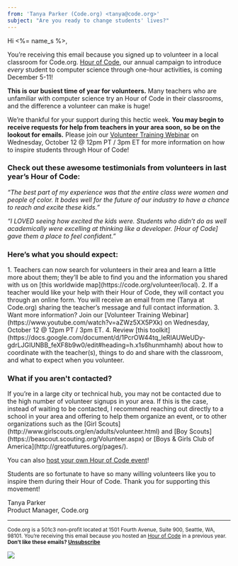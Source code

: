 ```yaml
---
from: 'Tanya Parker (Code.org) <tanya@code.org>'
subject: "Are you ready to change students' lives?"
---
```

Hi <%= name_s %>,


You’re receiving this email because you signed up to volunteer in a local classroom for Code.org. [Hour of Code](https://hourofcode.com), our annual campaign to introduce <em>every</em> student to computer science through one-hour activities, is coming December 5-11! 

**This is our busiest time of year for volunteers.** Many teachers who are unfamiliar with computer science try an Hour of Code in their classrooms, and the difference a volunteer can make is huge! 

We’re thankful for your support during this hectic week. **You may begin to receive requests for help from teachers in your area soon, so be on the lookout for emails.** Please join our [Volunteer Training Webinar](https://www.youtube.com/watch?v=aZWz5XX5PXk) on Wednesday, October 12 @ 12pm PT / 3pm ET for more information on how to inspire students through Hour of Code!

<h3>Check out these awesome testimonials from volunteers in last year’s Hour of Code:</h3>

<em>“The best part of my experience was that the entire class were women and people of color. It bodes well for the future of our industry to have a chance to reach and excite these kids.”</em>

<em>“I LOVED seeing how excited the kids were. Students who didn’t do as well academically were excelling at thinking like a developer. [Hour of Code] gave them a place to feel confident.”</em>

<h3>Here’s what you should expect:</h3>
1. Teachers can now search for volunteers in their area and learn a little more about them; they’ll be able to find you and the information you shared with us on [this worldwide map](https://code.org/volunteer/local).
2. If a teacher would like your help with their Hour of Code, they will contact you through an online form. You will receive an email from me (Tanya at Code.org) sharing the teacher’s message and full contact information.
3. Want more information? Join our [Volunteer Training Webinar](https://www.youtube.com/watch?v=aZWz5XX5PXk) on Wednesday, October 12 @ 12pm PT / 3pm ET.
4. Review [this toolkit](https://docs.google.com/document/d/1PcrOW44tq_leRIAUWeUDy-gdrLJGIUNBB_feXF8b9w0/edit#heading=h.x1s6hunmhamh) about how to coordinate with the teacher(s), things to do and share with the classroom, and what to expect when you volunteer.

<h3>What if you aren't contacted?</h3>
If you’re in a large city or technical hub, you may not be contacted due to the high number of volunteer signups in your area. If this is the case, instead of waiting to be contacted, I recommend reaching out directly to a school in your area and offering to help them organize an event, or to other organizations such as the [Girl Scouts](http://www.girlscouts.org/en/adults/volunteer.html) and [Boy Scouts](https://beascout.scouting.org/Volunteer.aspx) or [Boys & Girls Club of America](http://greatfutures.org/pages/).

You can also [host your own Hour of Code event](http://hourofcode.com)!

Students are so fortunate to have so many willing volunteers like you to inspire them during their Hour of Code. Thank you for supporting this movement!


Tanya Parker<br>
Product Manager, Code.org


<p>
<hr/>
<small>
Code.org is a 501c3 non-profit located at 1501 Fourth Avenue, Suite 900, Seattle, WA, 98101. You’re receiving this email because you hosted an <a href="https://hourofcode.com/">Hour of Code</a> in a previous year. <br /><strong>Don’t like these emails? <a href="<%= unsubscribe_link %>">Unsubscribe</a></strong>
</small></p>

![](<%= tracking_pixel %>)
 